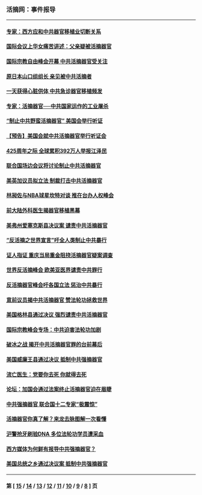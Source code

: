 ### 活摘网：事件报导
---
#### [专家：西方应和中共器官移植业切断关系](../../pages/nf5877/n13772828.md?08060430) 
#### [国际会议上华女痛苦讲述：父亲疑被活摘器官](../../pages/nf5877/n13771583.md?08060430) 
#### [国际宗教自由峰会开幕 中共活摘器官受关注](../../pages/nf5877/n13769995.md?08060430) 
#### [原日本山口组组长 亲见被中共活摘者](../../pages/nf5877/n13767360.md?08060430) 
#### [一天获得心脏供体 中共急诊器官移植频发](../../pages/nf5877/n13764689.md?08060430) 
#### [专家：活摘器官──中共国家运作的工业屠杀](../../pages/nf5877/n13761178.md?08060430) 
#### [“制止中共野蛮活摘器官” 美国会举行听证](../../pages/nf5877/n13735831.md?08060430) 
#### [【预告】美国会就中共活摘器官举行听证会](../../pages/nf5877/n13732843.md?08060430) 
#### [425周年之际 全球累积392万人举报江泽民](../../pages/nf5877/n13719232.md?08060430) 
#### [联合国场边会议将讨论制止中共活摘器官](../../pages/nf5877/n13656361.md?08060430) 
#### [美英加议员拟立法 制裁打击中共活摘器官](../../pages/nf5877/n13430251.md?08060430) 
#### [林昶佐与NBA球星坎特对谈 推在台办人权峰会](../../pages/nf5877/n13414467.md?08060430) 
#### [前大陆外科医生揭器官移植黑幕](../../pages/nf5877/n13401416.md?08060430) 
#### [美弗州爱塞克斯县决议案 谴责中共活摘器官](../../pages/nf5877/n13320919.md?08060430) 
#### [“反活摘之世界宣言”吁全人类制止中共暴行](../../pages/nf5877/n13259730.md?08060430) 
#### [证人指证 重庆当局重金阻挠活摘器官疑案调查](../../pages/nf5877/n13259127.md?08060430) 
#### [世界反活摘峰会 欧美亚医界谴责中共罪行](../../pages/nf5877/n13253550.md?08060430) 
#### [反活摘器官峰会吁各国立法 惩治中共暴行](../../pages/nf5877/n13245052.md?08060430) 
#### [意前议员揭中共活摘器官 赞法轮功拯救世界](../../pages/nf5877/n13203445.md?08060430) 
#### [美国格林县通过决议 强烈谴责中共活摘器官](../../pages/nf5877/n13119367.md?08060430) 
#### [国际宗教峰会专场：中共迫害法轮功加剧](../../pages/nf5877/n13088279.md?08060430) 
#### [破冰之战 揭开中共活摘器官罪的台前幕后](../../pages/nf5877/n13082457.md?08060430) 
#### [美国威廉王县通过决议 抵制中共强摘器官](../../pages/nf5877/n13056521.md?08060430) 
#### [流亡医生：党要你去死 你就得去死](../../pages/nf5877/n13052835.md?08060430) 
#### [论坛：加国会通过法案终止活摘器官迫在眉睫](../../pages/nf5877/n13029839.md?08060430) 
#### [中共强摘器官 联合国十二专家“极震惊”](../../pages/nf5877/n13024313.md?08060430) 
#### [活摘器官你真了解？来龙去脉图解一次看懂](../../pages/nf5877/n13013820.md?08060430) 
#### [沪警抢牙刷验DNA 多位法轮功学员遭采血](../../pages/nf5877/n12969218.md?08060430) 
#### [西方媒体为何鲜有报导中共强摘器官？](../../pages/nf5877/n12932034.md?08060430) 
#### [美国总统之乡通过决议案 抵制中共强摘器官](../../pages/nf5877/n12908242.md?08060430) 

---
#### 第 [ [15](./15.md?08060430) / [14](./14.md?08060430) / [13](./13.md?08060430) / [12](./12.md?08060430) / [11](./11.md?08060430) / [10](./10.md?08060430) / [9](./9.md?08060430) / [8](./8.md?08060430) ] 页

